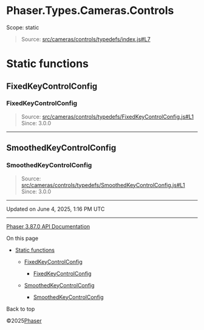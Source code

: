 # Phaser.Types.Cameras.Controls

Scope:
static

> Source: [src/cameras/controls/typedefs/index.js#L7](https://github.com/phaserjs/phaser/blob/v3.87.0/src/cameras/controls/typedefs/index.js#L7)

# Static functions

## FixedKeyControlConfig

### FixedKeyControlConfig

> Source: [src/cameras/controls/typedefs/FixedKeyControlConfig.js#L1](https://github.com/phaserjs/phaser/blob/v3.87.0/src/cameras/controls/typedefs/FixedKeyControlConfig.js#L1)  
> Since: 3.0.0

---

## SmoothedKeyControlConfig

### SmoothedKeyControlConfig

> Source: [src/cameras/controls/typedefs/SmoothedKeyControlConfig.js#L1](https://github.com/phaserjs/phaser/blob/v3.87.0/src/cameras/controls/typedefs/SmoothedKeyControlConfig.js#L1)  
> Since: 3.0.0

---

Updated on June 4, 2025, 1:16 PM UTC

---

[Phaser 3.87.0 API Documentation](../../index.md)

On this page

* [Static functions](#static-functions)

  + [FixedKeyControlConfig](#fixedkeycontrolconfig)

    - [FixedKeyControlConfig](#fixedkeycontrolconfig-1)
  + [SmoothedKeyControlConfig](#smoothedkeycontrolconfig)

    - [SmoothedKeyControlConfig](#smoothedkeycontrolconfig-1)

Back to top

©2025[Phaser](https://docs.phaser.io)